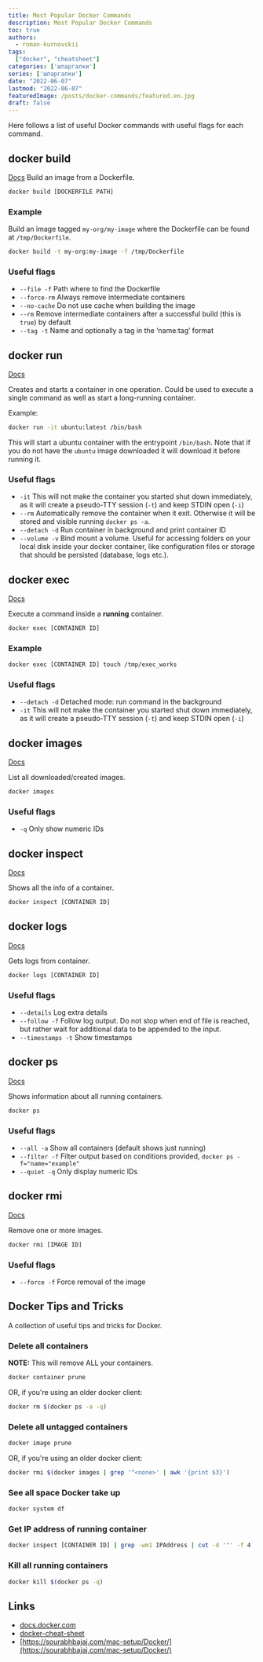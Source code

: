 ```yaml
---
title: Most Popular Docker Commands
description: Most Popular Docker Commands
toc: true
authors:
  - roman-kurnovskii
tags:
  ["docker", "cheatsheet"]
categories: ['шпаргалки']
series: ['шпаргалки']
date: "2022-06-07"
lastmod: "2022-06-07"
featuredImage: /posts/docker-commands/featured.en.jpg
draft: false
---
```


Here follows a list of useful Docker commands with useful flags for each
command.

## docker build
[Docs](https://docs.docker.com/engine/reference/commandline/build/)
Build an image from a Dockerfile.

```sh
docker build [DOCKERFILE PATH]
```

### Example

Build an image tagged `my-org/my-image` where the Dockerfile can be found at
`/tmp/Dockerfile`.

```sh
docker build -t my-org:my-image -f /tmp/Dockerfile
```

### Useful flags

- `--file -f` Path where to find the Dockerfile
- `--force-rm` Always remove intermediate containers
- `--no-cache` Do not use cache when building the image
- `--rm` Remove intermediate containers after a successful build (this is
`true`) by default
- `--tag -t` Name and optionally a tag in the ‘name:tag’ format


## docker run
[Docs](https://docs.docker.com/engine/reference/commandline/run/)

Creates and starts a container in one operation. Could be used to execute a
single command as well as start a long-running container.

Example:

```sh
docker run -it ubuntu:latest /bin/bash
```

This will start a ubuntu container with the entrypoint `/bin/bash`. Note that
if you do not have the `ubuntu` image downloaded it will download it before
running it.

### Useful flags

- `-it` This will not make the container you started shut down immediately, as
it will create a pseudo-TTY session (`-t`) and keep STDIN open (`-i`)
- `--rm` Automatically remove the container when it exit. Otherwise it will be
stored and visible running `docker ps -a`.
- `--detach -d` Run container in background and print container ID
- `--volume -v` Bind mount a volume. Useful for accessing folders on your local
disk inside your docker container, like configuration files or storage that
should be persisted (database, logs etc.).

## docker exec
[Docs](https://docs.docker.com/engine/reference/commandline/exec/)

Execute a command inside a **running** container.

```sh
docker exec [CONTAINER ID]
```

### Example

```sh
docker exec [CONTAINER ID] touch /tmp/exec_works
```

### Useful flags

- `--detach -d` Detached mode: run command in the background
- `-it` This will not make the container you started shut down immediately, as
it will create a pseudo-TTY session (`-t`) and keep STDIN open (`-i`)

## docker images
[Docs](https://docs.docker.com/engine/reference/commandline/images/)

List all downloaded/created images.

```sh
docker images
```

### Useful flags

- `-q` Only show numeric IDs

## docker inspect
[Docs](https://docs.docker.com/engine/reference/commandline/inspect)

Shows all the info of a container.

```sh
docker inspect [CONTAINER ID]
```

## docker logs
[Docs](https://docs.docker.com/engine/reference/commandline/logs/)

Gets logs from container.

```sh
docker logs [CONTAINER ID]
```

### Useful flags

- `--details` Log extra details
- `--follow -f` Follow log output. Do not stop when end of file is reached, but
rather wait for additional data to be appended to the input.
- `--timestamps -t` Show timestamps

## docker ps
[Docs](https://docs.docker.com/engine/reference/commandline/ps/)

Shows information about all running containers.

```sh
docker ps
```

### Useful flags

- `--all -a` Show all containers (default shows just running)
- `--filter -f` Filter output based on conditions provided, `docker ps -f="name="example"`
- `--quiet -q` Only display numeric IDs

## docker rmi
[Docs](https://docs.docker.com/engine/reference/commandline/rmi/)

Remove one or more images.

```sh
docker rmi [IMAGE ID]
```

### Useful flags

- `--force -f` Force removal of the image


## Docker Tips and Tricks

A collection of useful tips and tricks for Docker.

### Delete all containers

**NOTE:** This will remove ALL your containers.

```sh
docker container prune
```

OR, if you're using an older docker client:

```sh
docker rm $(docker ps -a -q)
```

### Delete all untagged containers

```sh
docker image prune
```

OR, if you're using an older docker client:

```sh
docker rmi $(docker images | grep '^<none>' | awk '{print $3}')
```

### See all space Docker take up

```sh
docker system df
```

### Get IP address of running container

```sh
docker inspect [CONTAINER ID] | grep -wm1 IPAddress | cut -d '"' -f 4
```

### Kill all running containers

```sh
docker kill $(docker ps -q)
```


## Links

- [docs.docker.com](https://docs.docker.com/engine/reference/run/)
- [docker-cheat-sheet](https://github.com/wsargent/docker-cheat-sheet)
- [https://sourabhbajaj.com/mac-setup/Docker/](https://sourabhbajaj.com/mac-setup/Docker/)
